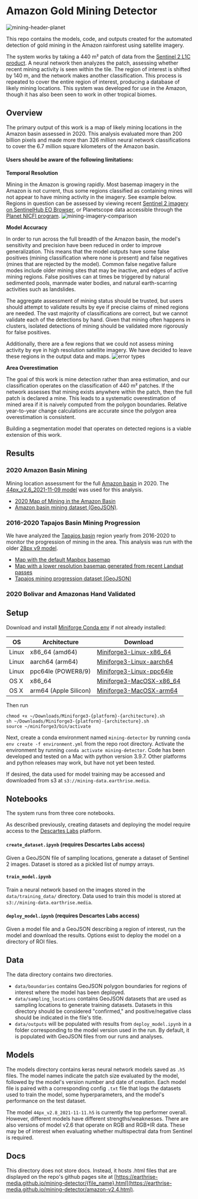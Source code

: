 # Amazon Gold Mining Detector
<!--![mining-header](https://user-images.githubusercontent.com/13071901/146877405-3ec46c73-cc80-4b1a-8ad1-aeb189bb0b38.jpg)-->
![mining-header-planet](https://user-images.githubusercontent.com/13071901/146877590-b083eace-2084-4945-b739-0f8dda79eaa9.jpg)

This repo contains the models, code, and outputs created for the automated detection of gold mining in the Amazon rainforest using satellite imagery.

The system works by taking a 440 m² patch of data from the [Sentinel 2 L1C product](https://sentinel.esa.int/web/sentinel/missions/sentinel-2). A neural network then analyzes the patch, assessing whether recent mining activity is seen within the tile. The region of interest is shifted by 140 m, and the network makes another classification. This process is repeated to cover the entire region of interest, producing a database of likely mining locations. This system was developed for use in the Amazon, though it has also been seen to work in other tropical biomes.

## Overview
The primary output of this work is a map of likely mining locations in the Amazon basin assessed in 2020. This analysis evaluated more than 200 billion pixels and made more than 326 million neural network classifications to cover the 6.7 million square kilometers of the Amazon basin.

#### Users should be aware of the following limitations:

**Temporal Resolution**

Mining in the Amazon is growing rapidly. Most basemap imagery in the Amazon is not current, thus some regions classified as containing mines will not appear to have mining activity in the imagery. See example below. Regions in question can be assessed by viewing recent [Sentinel 2 imagery on SentinelHub EO Browser](https://apps.sentinel-hub.com/eo-browser/?zoom=14&lat=-7.13214&lng=-57.36245&visualizationUrl=https%3A%2F%2Fservices.sentinel-hub.com%2Fogc%2Fwms%2Fbd86bcc0-f318-402b-a145-015f85b9427e&datasetId=S2L2A&fromTime=2020-09-16T00%3A00%3A00.000Z&toTime=2020-09-16T23%3A59%3A59.999Z&layerId=1_TRUE_COLOR), or Planetscope data accessible through the [Planet NICFI program](https://www.planet.com/nicfi/).
![mining-imagery-comparison](https://user-images.githubusercontent.com/13071901/146989519-d1e537c4-7d70-438d-b4a5-06b2a41a8482.jpg)

**Model Accuracy**

In order to run across the full breadth of the Amazon basin, the model's sensitivity and precision have been reduced in order to improve generalization. This means that the model outputs have some false positives (mining classification where none is present) and false negatives (mines that are rejected by the model). Common false negative failure modes include older mining sites that may be inactive, and edges of active mining regions. False positives can at times be triggered by natural sedimented pools, manmade water bodies, and natural earth-scarring activities such as landslides.

The aggregate assessment of mining status should be trusted, but users should attempt to validate results by eye if precise claims of mined regions are needed. The vast majority of classifications are correct, but we cannot validate each of the detections by hand. Given that mining often happens in clusters, isolated detections of mining should be validated more rigorously for false positives.

Additionally, there are a few regions that we could not assess mining activity by eye in high resolution satellite imagery. We have decided to leave these regions in the output data and maps.
![error types](https://user-images.githubusercontent.com/13071901/147019219-98c518fb-72d1-4e35-bf32-9fe058b5d6eb.jpg)


**Area Overestimation**

The goal of this work is mine detection rather than area estimation, and our classification operates on the classification of 440 m² patches. If the network assesses that mining exists anywhere within the patch, then the full patch is declared a mine. This leads to a systematic overestimation of mined area if it is naively computed from the polygon boundaries. Relative year-to-year change calculations are accurate since the polygon area overestimation is consistent.

Building a segmentation model that operates on detected regions is a viable extension of this work.


## Results
### 2020 Amazon Basin Mining
Mining location assessment for the full [Amazon basin](data/boundaries/amazon_basin.geojson) in 2020. The [44px_v2.6_2021-11-09 model](models/44px_v2.6_2021-11-09.h5) was used for this analysis.

* [2020 Map of Mining in the Amazon Basin](earthrise-media.github.io/mining-detector/amazon-mine-map.html) 
* [Amazon basin mining dataset (GeoJSON)](data/outputs/44px_v2.6/mining_amazon_all_unified_thresh_0.8_v44px_v2.6_2020-01-01_2021-02-01_period_4_method_median.geojson).

### 2016-2020 Tapajos Basin Mining Progression
We have analyzed the [Tapajos basin](data/boundaries/tapajos_basin.geojson) region yearly from 2016-2020 to monitor the progression of mining in the area. This analysis was run with the older [28px v9 model](models/28_px_v9.h5).

* [Map with the default Mapbox basemap](https://earthrise-media.github.io/mining-detector/tapajos-mining-2016-2020.html)
* [Map with a lower resolution basemap generated from recent Landsat passes](https://earthrise-media.github.io/mining-detector/tapajos-mining-2016-2020pub.html)
* [Tapajos mining progression dataset (GeoJSON)](data/outputs/28_px_v9/28_px_tapajos_2016-2020_thresh_0.5.geojson)

### 2020 Bolivar and Amazonas Hand Validated





## Setup

Download and install [Miniforge Conda env](https://github.com/conda-forge/miniforge/) if not already installed:


| OS      | Architecture          | Download  |
| --------|-----------------------|-----------|
| Linux   | x86_64 (amd64)        | [Miniforge3-Linux-x86_64](https://github.com/conda-forge/miniforge/releases/latest/download/Miniforge3-Linux-x86_64.sh) |
| Linux   | aarch64 (arm64)       | [Miniforge3-Linux-aarch64](https://github.com/conda-forge/miniforge/releases/latest/download/Miniforge3-Linux-aarch64.sh) |
| Linux   | ppc64le (POWER8/9)    | [Miniforge3-Linux-ppc64le](https://github.com/conda-forge/miniforge/releases/latest/download/Miniforge3-Linux-ppc64le.sh) |
| OS X    | x86_64                | [Miniforge3-MacOSX-x86_64](https://github.com/conda-forge/miniforge/releases/latest/download/Miniforge3-MacOSX-x86_64.sh) |
| OS X    | arm64 (Apple Silicon) | [Miniforge3-MacOSX-arm64](https://github.com/conda-forge/miniforge/releases/latest/download/Miniforge3-MacOSX-arm64.sh) |

Then run 
```
chmod +x ~/Downloads/Miniforge3-{platform}-{architecture}.sh
sh ~/Downloads/Miniforge3-{platform}-{architecture}.sh
source ~/miniforge3/bin/activate
```

Next, create a conda environment named `mining-detector` by running `conda env create -f environment.yml` from the repo root directory. Activate the environment by running `conda activate mining-detector`. Code has been developed and tested on a Mac with python version 3.9.7. Other platforms and python releases may work, but have not yet been tested.

If desired, the data used for model training may be accessed and downloaded from s3 at `s3://mining-data.earthrise.media`.

## Notebooks
The system runs from three core notebooks. 

As described previously, creating datasets and deploying the model require access to the [Descartes Labs](https://descarteslabs.com/) platform.

#### `create_dataset.ipynb` (requires Descartes Labs access)
Given a GeoJSON file of sampling locations, generate a dataset of Sentinel 2 images. Dataset is stored as a pickled list of numpy arrays.

#### `train_model.ipynb`
Train a neural network based on the images stored in the `data/training_data/` directory. Data used to train this model is stored at `s3://mining-data.earthrise.media`.

#### `deploy_model.ipynb` (requires Descartes Labs access)
Given a model file and a GeoJSON describing a region of interest, run the model and download the results. Options exist to deploy the model on a directory of ROI files.

## Data
The data directory contains two directories.
- `data/boundaries` contains GeoJSON polygon boundaries for regions of interest where the model has been deployed.
- `data/sampling_locations` contains GeoJSON datasets that are used as sampling locations to generate training datasets. Datasets in this directory should be considered "confirmed," and positive/negative class should be indicated in the file's title.
- `data/outputs` will be populated with results from `deploy_model.ipynb` in a folder corresponding to the model version used in the run. By default, it is populated with GeoJSON files from our runs and analyses.

## Models
The models directory contains keras neural network models saved as `.h5` files. The model names indicate the patch size evaluated by the model, followed by the model's version number and date of creation. Each model file is paired with a corresponding config `.txt` file that logs the datasets used to train the model, some hyperparameters, and the model's performance on the test dataset.

The model `44px_v2.8_2021-11-11.h5` is currently the top performer overall. However, different models have different strengths/weaknesses. There are also versions of model v2.6 that operate on RGB and RGB+IR data. These may be of interest when evaluating whether multispectral data from Sentinel is required.

## Docs
This directory does not store docs. Instead, it hosts .html files that are displayed on the repo's github pages site at [https://earthrise-media.github.io/mining-detector/{file_name}.html](https://earthrise-media.github.io/mining-detector/amazon-v2.4.html).

